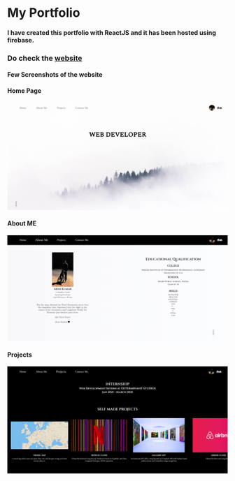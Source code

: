 # My Portfolio

#### I have created this portfolio with ReactJS and it has been hosted using firebase.

### Do check the [website](https://arsh-website.web.app/)

#### Few Screenshots of the website

#### Home Page

![Home Page](https://github.com/Arsh-ak7/Arsh-Portfolio/blob/main/arsh_home.png)

#### About ME

![About Me](https://github.com/Arsh-ak7/Arsh-Portfolio/blob/main/arsh_about.png)

#### Projects

![Projects Page](https://github.com/Arsh-ak7/Arsh-Portfolio/blob/main/arsh_projects.png)
